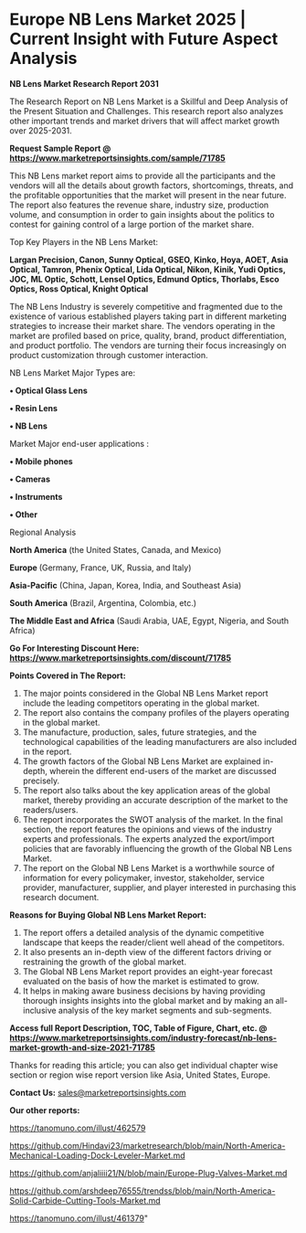 # Europe NB Lens Market 2025 | Current Insight with Future Aspect Analysis

<strong>NB Lens Market Research Report 2031</strong>

The Research Report on NB Lens Market is a Skillful and Deep Analysis of the Present Situation and Challenges. This research report also analyzes other important trends and market drivers that will affect market growth over 2025-2031.

<strong>Request Sample Report @ <a href=https://www.marketreportsinsights.com/sample/71785>https://www.marketreportsinsights.com/sample/71785</a></strong>

This NB Lens market report aims to provide all the participants and the vendors will all the details about growth factors, shortcomings, threats, and the profitable opportunities that the market will present in the near future. The report also features the revenue share, industry size, production volume, and consumption in order to gain insights about the politics to contest for gaining control of a large portion of the market share.

Top Key Players in the NB Lens Market:

<strong>Largan Precision, Canon, Sunny Optical, GSEO, Kinko, Hoya, AOET, Asia Optical, Tamron, Phenix Optical, Lida Optical, Nikon, Kinik, Yudi Optics, JOC, ML Optic, Schott, Lensel Optics, Edmund Optics, Thorlabs, Esco Optics, Ross Optical, Knight Optical</strong>

The NB Lens Industry is severely competitive and fragmented due to the existence of various established players taking part in different marketing strategies to increase their market share. The vendors operating in the market are profiled based on price, quality, brand, product differentiation, and product portfolio. The vendors are turning their focus increasingly on product customization through customer interaction.

NB Lens Market Major Types are:

<strong>• Optical Glass Lens

• Resin Lens

• NB Lens</strong>

Market Major end-user applications :

<strong>• Mobile phones

• Cameras

• Instruments

• Other</strong>

Regional Analysis

</u><strong><b>North America</b></strong> (the United States, Canada, and Mexico)

<strong><b>Europe </b></strong>(Germany, France, UK, Russia, and Italy)

<strong><b>Asia-Pacific</b></strong> (China, Japan, Korea, India, and Southeast Asia)

<strong><b>South America</b></strong> (Brazil, Argentina, Colombia, etc.)

<strong><b>The Middle East and Africa</b></strong> (Saudi Arabia, UAE, Egypt, Nigeria, and South Africa)

<strong>Go For Interesting Discount Here: <a href=https://www.marketreportsinsights.com/discount/71785>https://www.marketreportsinsights.com/discount/71785</a></strong>

<strong>Points Covered in The Report:</strong>
<ol>
  <li>The major points considered in the Global NB Lens Market report include the leading competitors operating in the global market.</li>
  <li>The report also contains the company profiles of the players operating in the global market.</li>
  <li>The manufacture, production, sales, future strategies, and the technological capabilities of the leading manufacturers are also included in the report.</li>
  <li>The growth factors of the Global NB Lens Market are explained in-depth, wherein the different end-users of the market are discussed precisely.</li>
  <li>The report also talks about the key application areas of the global market, thereby providing an accurate description of the market to the readers/users.</li>
  <li>The report incorporates the SWOT analysis of the market. In the final section, the report features the opinions and views of the industry experts and professionals. The experts analyzed the export/import policies that are favorably influencing the growth of the Global NB Lens Market.</li>
  <li>The report on the Global NB Lens Market is a worthwhile source of information for every policymaker, investor, stakeholder, service provider, manufacturer, supplier, and player interested in purchasing this research document.</li>
</ol>
<strong>Reasons for Buying Global NB Lens Market Report:</strong>

<ol>
  <li>The report offers a detailed analysis of the dynamic competitive landscape that keeps the reader/client well ahead of the competitors.</li>
  <li>It also presents an in-depth view of the different factors driving or restraining the growth of the global market.</li>
  <li>The Global NB Lens Market report provides an eight-year forecast evaluated on the basis of how the market is estimated to grow.</li>
  <li>It helps in making aware business decisions by having providing thorough insights insights into the global market and by making an all-inclusive analysis of the key market segments and sub-segments.</li>
</ol>
<strong>Access full Report Description, TOC, Table of Figure, Chart, etc. @ <a href=https://www.marketreportsinsights.com/industry-forecast/nb-lens-market-growth-and-size-2021-71785>https://www.marketreportsinsights.com/industry-forecast/nb-lens-market-growth-and-size-2021-71785</a></strong>


Thanks for reading this article; you can also get individual chapter wise section or region wise report version like Asia, United States, Europe.

<strong>Contact Us:</strong>
sales@marketreportsinsights.com

<strong>Our other reports:</strong>

<a href=https://tanomuno.com/illust/462579>https://tanomuno.com/illust/462579</a>

<a href=https://github.com/Hindavi23/marketresearch/blob/main/North-America-Mechanical-Loading-Dock-Leveler-Market.md>https://github.com/Hindavi23/marketresearch/blob/main/North-America-Mechanical-Loading-Dock-Leveler-Market.md</a>

<a href=https://github.com/anjaliiii21/N/blob/main/Europe-Plug-Valves-Market.md>https://github.com/anjaliiii21/N/blob/main/Europe-Plug-Valves-Market.md</a>

<a href=https://github.com/arshdeep76555/trendss/blob/main/North-America-Solid-Carbide-Cutting-Tools-Market.md>https://github.com/arshdeep76555/trendss/blob/main/North-America-Solid-Carbide-Cutting-Tools-Market.md</a>

<a href=https://tanomuno.com/illust/461379>https://tanomuno.com/illust/461379</a>"
